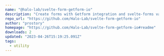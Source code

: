 ```yaml
---
name: "@halo-lab/svelte-form-getform-io"
description: "Create forms with Getform integration and svelte-forms validation."
repo_url: "https://github.com/Halo-Lab/svelte-form-getform-io"
author: "prostory"
homepage: "https://github.com/Halo-Lab/svelte-form-getform-io#readme"
downloads: 2
updated: "2023-04-26T15:19:25.091Z"
tags: 
  - utility
---
```

